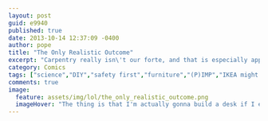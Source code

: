 ```yaml
---
layout: post
guid: e9940
published: true
date: 2013-10-14 12:37:09 -0400
author: pope
title: "The Only Realistic Outcome"
excerpt: "Carpentry really isn\'t our forte, and that is especially apparent in this 66% true story about Scott\'s recent move to a new apartment. "
category: Comics
tags: ["science","DIY","safety first","furniture","(P)IMP","IKEA might have been a better idea"]
comments: true 
image:
  feature: assets/img/lol/the_only_realistic_outcome.png
  imageHover: "The thing is that I'm actually gonna build a desk if I ever find a hardware store that has all the pieces I need at once. Or I was, but now I have a table. So fuck that."
---
```


